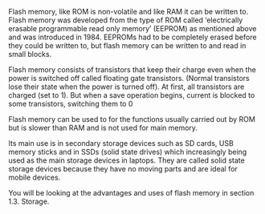 Flash memory, like ROM is non-volatile and like RAM it can be written to.
Flash memory was developed from the type of ROM called ‘electrically erasable programmable read only memory’ (EEPROM) as mentioned above and was introduced in 1984.
EEPROMs had to be completely erased before they could be written to, but flash memory can be written to and read in small blocks.

Flash memory consists of transistors that keep their charge even when the power is switched off called floating gate transistors.  (Normal transistors lose their state when the power is turned off).
At first, all transistors are charged (set to 1). But when a save operation begins, current is blocked to some transistors, switching them to 0

Flash memory can be used to for the functions usually carried out by ROM but is slower than RAM and is not used for main memory.

Its main use is in secondary storage devices such as SD cards, USB memory sticks and in SSDs (solid state drives) which increasingly being used as the main storage devices in laptops. They are called solid state storage devices because they have no moving parts and are ideal for mobile devices.

You will be looking at the advantages and uses of flash memory in section 1.3. Storage.
